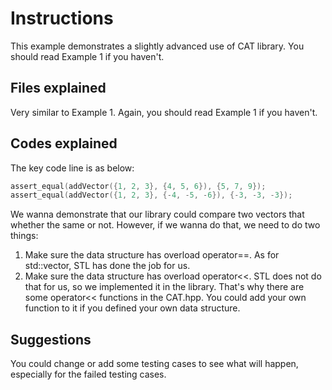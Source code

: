 # Instructions
This example demonstrates a slightly advanced use of CAT library. You should read Example 1 if you haven't.

## Files explained
Very similar to Example 1. Again, you should read Example 1 if you haven't.

## Codes explained
The key code line is as below:
```c++
assert_equal(addVector({1, 2, 3}, {4, 5, 6}), {5, 7, 9});
assert_equal(addVector({1, 2, 3}, {-4, -5, -6}), {-3, -3, -3});
```

We wanna demonstrate that our library could compare two vectors that whether the same or not. However, if we wanna do that, we need to do two things:
1. Make sure the data structure has overload operator==. As for std::vector, STL has done the job for us.
2. Make sure the data structure has overload operator<<. STL does not do that for us, so we implemented it in the library. That's why there are some operator<< functions in the CAT.hpp. You could add your own function to it if you defined your own data structure.

## Suggestions
You could change or add some testing cases to see what will happen, especially for the failed testing cases.